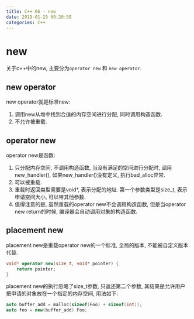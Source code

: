 ```yaml
---
title: C++ 06 - new
date: 2019-01-25 00:20:58
categories: C++
---
```

# new

<!--more-->

关于c++中的new, 主要分为`operator new` 和 `new operator`.

## new operator

new operator就是标准new:

1. 调用new从堆中找到合适的内存空间进行分配, 同时调用构造函数.
2. 不允许被重载.

## operator new

operator new是函数:

 1. 只分配内存空间, 不调用构造函数, 当没有满足的空间进行分配时, 调用new_handler(), 如果new_handler()没有定义, 执行bad_alloc异常.
 2. 可以被重载.
 3. 重载时返回类型需要是void*, 表示分配的地址. 第一个参数类型是size_t, 表示申请空间大小, 可以带其他参数.
 4. 值得注意的是, 虽然重载的operator new不会调用构造函数, 但是当operator new return的时候, 编译器会自动调用对象的构造函数.

## placement new

placement new是重载operator new的一个标准, 全局的版本, 不能被自定义版本代替.

```cpp
void* operator new(size_t, void* pointer) {
    return pointer;
}
```

placement new的执行忽略了size_t参数, 只返还第二个参数, 其结果是允许用户把申请的对象放在一个指定的内存空间, 用法如下:

```cpp
auto buffer_add = malloc(sizeof(Foo) + sizeof(int));
auto foo = new(buffer_add) Foo;

```